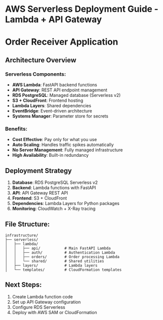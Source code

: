 # AWS Serverless Deployment Guide - Lambda + API Gateway
# Order Receiver Application

## Architecture Overview

### Serverless Components:
- **AWS Lambda**: FastAPI backend functions
- **API Gateway**: REST API endpoint management
- **RDS PostgreSQL**: Managed database (Serverless v2)
- **S3 + CloudFront**: Frontend hosting
- **Lambda Layers**: Shared dependencies
- **EventBridge**: Event-driven architecture
- **Systems Manager**: Parameter store for secrets

### Benefits:
- **Cost Effective**: Pay only for what you use
- **Auto Scaling**: Handles traffic spikes automatically
- **No Server Management**: Fully managed infrastructure
- **High Availability**: Built-in redundancy

## Deployment Strategy

1. **Database**: RDS PostgreSQL Serverless v2
2. **Backend**: Lambda functions with FastAPI
3. **API**: API Gateway REST API
4. **Frontend**: S3 + CloudFront
5. **Dependencies**: Lambda Layers for Python packages
6. **Monitoring**: CloudWatch + X-Ray tracing

## File Structure:
```
infrastructure/
├── serverless/
│   ├── lambda/
│   │   ├── api/           # Main FastAPI Lambda
│   │   ├── auth/          # Authentication Lambda
│   │   ├── orders/        # Order processing Lambda
│   │   └── shared/        # Shared utilities
│   ├── layers/            # Lambda layers
│   └── templates/         # CloudFormation templates
```

## Next Steps:
1. Create Lambda function code
2. Set up API Gateway configuration
3. Configure RDS Serverless
4. Deploy with AWS SAM or CloudFormation
